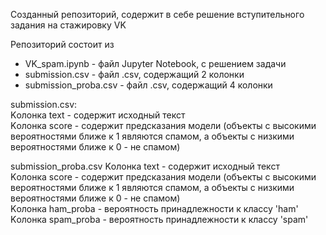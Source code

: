 Созданный репозиторий, содержит в себе решение вступительного задания на стажировку VK

Репозиторий состоит из
- VK_spam.ipynb  - файл Jupyter Notebook, с решением задачи
- submission.csv - файл .csv, содержащий 2 колонки
- submission_proba.csv - файл .csv, содержащий 4 колонки 

submission.csv:  
Kолонка text  - содержит исходный текст   
Kолонка score - содержит предсказания модели (объекты с высокими вероятностями ближе к 1 являются спамом, а объекты с низкими вероятностями ближе к 0 - не спамом)    

submission_proba.csv
Kолонка text  - содержит исходный текст   
Kолонка score - содержит предсказания модели (объекты с высокими вероятностями ближе к 1 являются спамом, а объекты с низкими вероятностями ближе к 0 - не спамом)    
Kолонка ham_proba - вероятность принадлежности к классу 'ham'  
Kолонка spam_proba - вероятность принадлежности к классу 'spam'
